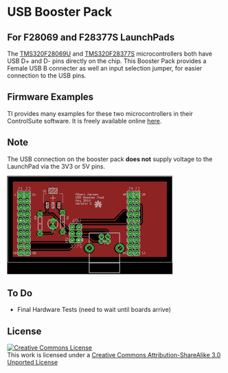 # USB Booster Pack
## For F28069 and F28377S LaunchPads
The [TMS320F28069U](http://www.ti.com/tool/launchxl-f28069m) and  [TMS320F28377S](http://www.ti.com/tool/LAUNCHXL-F28377S) microcontrollers both have USB D+ and D- pins directly on the chip. This Booster Pack provides a Female USB B connecter as well an input selection jumper, for easier connection to the USB pins.

## Firmware Examples
TI provides many examples for these two microcontrollers in their ControlSuite software. It is freely available online [here](http://www.ti.com/tool/controlsuite).

## Note
The USB connection on the booster pack **does not** supply voltage to the LaunchPad via the 3V3 or 5V pins.

![Board Layout](imgs/layout_preview.png)

## To Do
- Final Hardware Tests (need to wait until boards arrive)

## License
[![Creative Commons License](https://i.creativecommons.org/l/by-sa/3.0/88x31.png)](http://creativecommons.org/licenses/by-sa/3.0/)<br>
This work is licensed under a [Creative Commons Attribution-ShareAlike 3.0 Unported License](http://creativecommons.org/licenses/by-sa/3.0/)
